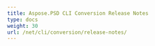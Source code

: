 ```yaml
---
title: Aspose.PSD CLI Conversion Release Notes
type: docs
weight: 30
url: /net/cli/conversion/release-notes/
---
```



